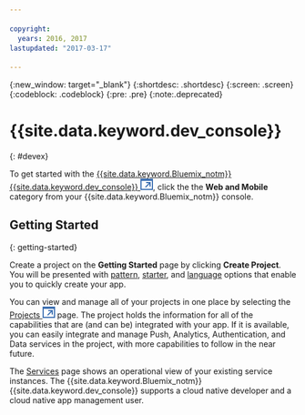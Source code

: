 ```yaml
---

copyright:
  years: 2016, 2017
lastupdated: "2017-03-17"

---
```

{:new_window: target="_blank"}
{:shortdesc: .shortdesc}
{:screen: .screen}
{:codeblock: .codeblock}
{:pre: .pre}
{:note:.deprecated}

# {{site.data.keyword.dev_console}}
{: #devex}

To get started with the [{{site.data.keyword.Bluemix_notm}} {{site.data.keyword.dev_console}} ![External link icon](../icons/launch-glyph.svg "External link icon")](../../developer/getting-started), click the the **Web and Mobile** category from your {{site.data.keyword.Bluemix_notm}} console.


## Getting Started
{: getting-started}

Create a project on the **Getting Started** page by clicking **Create Project**. You will be presented with [pattern](patterns.html), [starter](starters.html), and [language](patterns.html#languages) options that enable you to quickly create your app.

You can view and manage all of your projects in one place by selecting the [Projects ![External link icon](../icons/launch-glyph.svg "External link icon")](../../developer/projects) page. The project holds the information for all of the capabilities that are (and can be) integrated with your app. If it is available, you can easily integrate and manage Push, Analytics, Authentication, and Data services in the project, with more capabilities to follow in the near future.

The [Services](services.html) page shows an operational view of your existing service instances. The {{site.data.keyword.Bluemix_notm}} {{site.data.keyword.dev_console}} supports a cloud native developer and a cloud native app management user.


<!--You can also discover the {{site.data.keyword.Bluemix_notm}} Mobile offerings, link to the Mobile documentation and get answers from our {{site.data.keyword.Bluemix_notm}} Mobile services community on Stack Overflow.-->
